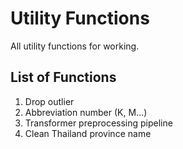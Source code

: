 # Utility Functions
All utility functions for working.

## List of Functions
1. Drop outlier
2. Abbreviation number (K, M...)
3. Transformer preprocessing pipeline
4. Clean Thailand province name